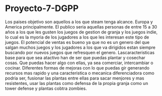 # Proyecto-7-DGPP
Los paises objetivo son aquellos a los que steam tenga alcance. Europa y America principalmente. El publico seria aquellas personas de entre 15 a 30 años a los que les gusten los juegos de gestion de granja y los juegos indie,  lo cual es la myoria de los jugadores a los que les interesan este tipo de juegos.
El potencial de ventas es bueno ya que no es un genero del que salgan muchos juegos y los jugadores a los que va dirigidos estan siempre buscando por nuevos  juegos que refresquen el genero.
Lascaracteristicas base para que sea atactivo han de ser que puedas plantar y cosechar cosas. Que puedas hacer algo con ellas, ya sea comerciar, intercambiar o cocinar. Diferentes formas de mejoras con lo que puedas gir generando recursos mas rapido y una caracteristica o mecanica diferenciadora como podria ser, fusionar las plantas  entre ellas para sacar menjores y mas resistentes, usar las plantas como defensa de la propia granja como un tower defense y plantas cobtra zombies. 
